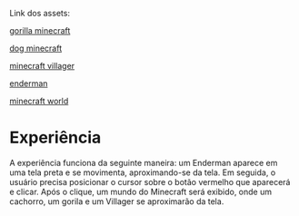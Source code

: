 Link dos assets:

[gorilla minecraft](https://sketchfab.com/3d-models/minecraft-gorilla-ff837fe29b3f408b8e2405eb89ce9f5b)

[dog minecraft](https://sketchfab.com/3d-models/wolf-dog-minecraft-9e35487f302545d49f9b5617564dae63)

[minecraft villager](https://sketchfab.com/3d-models/minecraft-villager-905c2547478f4bc9b4a8a1521966ab81#download)

[enderman](https://sketchfab.com/3d-models/minecraft-enderman-216552744553461d960dd0cdf3a0592a)

[minecraft world](https://sketchfab.com/3d-models/minecraft-world-8ee90583b45749c387a9c45e95031cd1)

# Experiência

A experiência funciona da seguinte maneira: um Enderman aparece em uma tela preta e se movimenta, aproximando-se da tela. Em seguida, o usuário precisa posicionar o cursor sobre o botão vermelho que aparecerá e clicar. Após o clique, um mundo do Minecraft será exibido, onde um cachorro, um gorila e um Villager se aproximarão da tela.